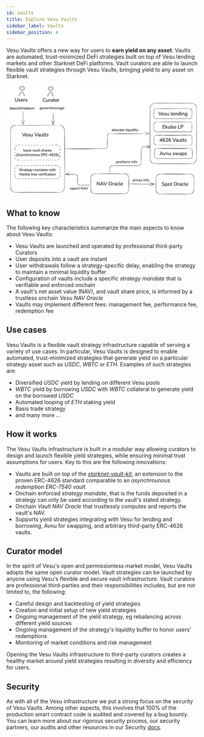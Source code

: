 ```yaml
---
id: vaults
title: Explore Vesu Vaults
sidebar_label: Vaults
sidebar_position: 4
---
```


Vesu Vaults offers a new way for users to __earn yield on any asset__. Vaults are automated, trust-minimized DeFi strategies built on top of Vesu lending markets and other Starknet DeFi platforms. Vault curators are able to launch flexible vault strategies through Vesu Vaults, bringing yield to any asset on Starknet.

![Vesu Vaults](./images/vesu-vaults.png)

## What to know

The following key characteristics summarize the main aspects to know about Vesu Vaults:

- Vesu Vaults are launched and operated by professional third-party Curators
- User deposits into a vault are instant
- User withdrawals follow a strategy-specific delay, enabling the strategy to maintain a minimal liquidity buffer
- Configuration of vaults include a specific _strategy mandate_ that is verifiable and enforced onchain
- A vault's net asset value (NAV), and vault share price, is informed by a trustless onchain _Vesu NAV Oracle_
- Vaults may implement different fees: management fee, performance fee, redemption fee

## Use cases

Vesu Vaults is a flexible vault strategy infrastructure capable of serving a variety of use cases. In particular, Vesu Vaults is designed to enable automated, trust-minimized strategies that generate yield on a particular strategy asset such as _USDC_, _WBTC_ or _ETH_. Examples of such strategies are:

- Diversified _USDC_ yield by lending on different Vesu pools
- _WBTC_ yield by borrowing _USDC_ with _WBTC_ collateral to generate yield on the borrowed _USDC_
- Automated looping of _ETH_ staking yield
- Basis trade strategy
- and many more ...

## How it works

The Vesu Vaults infrastructure is built in a modular way allowing curators to design and launch flexible yield strategies, while ensuring minimal trust assumptions for users. Key to this are the following innovations:

- Vaults are built on top of the [_starknet-vault-kit_](https://github.com/ForgeYields/starknet_vault_kit), an extension to the proven ERC-4626 standard comparable to an _asynchrounous redemption ERC-7540 vault_.
- Onchain enforced _strategy mandate_, that is the funds deposited in a strategy can only be used according to the vault's stated strategy.
- Onchain _Vault NAV Oracle_ that trustlessly computes and reports the vault's NAV.
- Supports yield strategies integrating with Vesu for lending and borrowing, Avnu for swapping, and arbitrary third-party ERC-4626 vaults.

## Curator model

In the spirit of Vesu's open and permissionless market model, Vesu Vaults adopts the same open curator model. Vault strategies can be launched by anyone using Vesu's flexible and secure vault infrastructure. Vault curators are professional third-parties and their responsibilities includes, but are not limited to, the following:

- Careful design and backtesting of yield strategies
- Creation and initial setup of new yield strategies
- Ongoing management of the yield strategy, eg rebalancing across different yield sources
- Ongoing management of the strategy's liquidity buffer to honor users' redemptions
- Monitoring of market conditions and risk management

Opening the Vesu Vaults infrastructure to third-party curators creates a healthy market around yield strategies resulting in diversity and efficiency for users.

## Security

As with all of the Vesu infrastructure we put a strong focus on the security of Vesu Vaults. Among other aspects, this involves that 100% of the production smart contract code is audited and covered by a bug bounty. You can learn more about our rigorous security process, our security partners, our audits and other resources in our Security [docs](/docs/security/index.md).